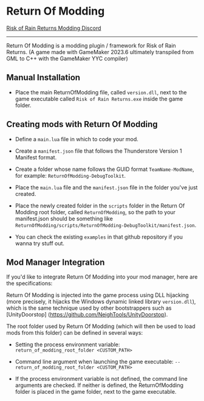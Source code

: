 ﻿# Return Of Modding

[Risk of Rain Returns Modding Discord](https://discord.gg/MpFEDAg)

---

Return Of Modding is a modding plugin / framework for Risk of Rain Returns.
(A game made with GameMaker 2023.6 ultimately transpiled from GML to C++ with the GameMaker YYC compiler)

## Manual Installation

- Place the main ReturnOfModding file, called `version.dll`, next to the game executable called `Risk of Rain Returns.exe` inside the game folder.

## Creating mods with Return Of Modding

- Define a `main.lua` file in which to code your mod.

- Create a `manifest.json` file that follows the Thunderstore Version 1 Manifest format.

- Create a folder whose name follows the GUID format `TeamName-ModName`, for example: `ReturnOfModding-DebugToolkit`.

- Place the `main.lua` file and the `manifest.json` file in the folder you've just created.

- Place the newly created folder in the `scripts` folder in the Return Of Modding root folder, called `ReturnOfModding`, so the path to your manifest.json should be something like `ReturnOfModding/scripts/ReturnOfModding-DebugToolkit/manifest.json`.

- You can check the existing `examples` in that github repository if you wanna try stuff out.

## Mod Manager Integration

If you'd like to integrate Return Of Modding into your mod manager, here are the specifications:

Return Of Modding is injected into the game process using DLL hijacking (more precisely, it hijacks the Windows dynamic linked library `version.dll`), which is the same technique used by other bootstrappers such as [UnityDoorstop] (https://github.com/NeighTools/UnityDoorstop).

The root folder used by Return Of Modding (which will then be used to load mods from this folder) can be defined in several ways:

- Setting the process environment variable: `return_of_modding_root_folder <CUSTOM_PATH>`

- Command line argument when launching the game executable: `--return_of_modding_root_folder <CUSTOM_PATH>`

- If the process environment variable is not defined, the command line arguments are checked. If neither is defined, the ReturnOfModding folder is placed in the game folder, next to the game executable.
